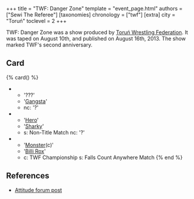 +++
title = "TWF: Danger Zone"
template = "event_page.html"
authors = ["Sewi The Referee"]
[taxonomies]
chronology = ["twf"]
[extra]
city = "Toruń"
toclevel = 2
+++

TWF: Danger Zone was a show produced by [Toruń Wrestling Federation](@/o/twf.md). It was taped on August 10th, and published on August 16th, 2013. The show marked TWF's second anniversary.

## Card

{% card() %}
- - '???'
  - '[Gangsta](@/w/jay-revolt.md)'
  - nc: '?'
- - '[Hero](@/w/pj-blake.md)'
  - '[Sharky](@/w/sharky.md)'
  - s: Non-Title Match
    nc: '?'
- - '[Monster](@/w/chris-hunter.md)(c)'
  - '[Billi Rox](@/w/corin-mear.md)'
  - c: TWF Championship
    s: Falls Count Anywhere Match
{% end %}

## References

* [Attitude forum post](https://forum.wrestling.pl/topic/33649-twf-danger-zone-100813-2-lata-twf)
